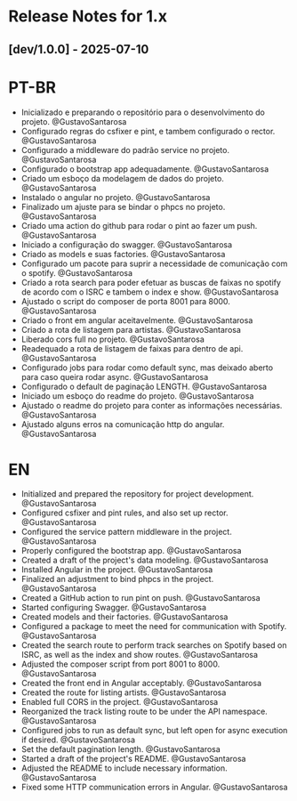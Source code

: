 # Release Notes for 1.x

## [dev/1.0.0] - 2025-07-10

# PT-BR

- Inicializado e preparando o repositório para o desenvolvimento do projeto. @GustavoSantarosa
- Configurado regras do csfixer e pint, e tambem configurado o rector. @GustavoSantarosa
- Configurado a middleware do padrão service no projeto. @GustavoSantarosa
- Configurado o bootstrap app adequadamente. @GustavoSantarosa
- Criado um esboço da modelagem de dados do projeto. @GustavoSantarosa
- Instalado o angular no projeto. @GustavoSantarosa
- Finalizado um ajuste para se bindar o phpcs no projeto. @GustavoSantarosa
- Criado uma action do github para rodar o pint ao fazer um push. @GustavoSantarosa
- Iniciado a configuração do swagger. @GustavoSantarosa
- Criado as models e suas factories. @GustavoSantarosa
- Configurado um pacote para suprir a necessidade de comunicação com o spotify. @GustavoSantarosa
- Criado a rota search para poder efetuar as buscas de faixas no spotify de acordo com o ISRC e tambem o index e show. @GustavoSantarosa
- Ajustado o script do composer de porta 8001 para 8000. @GustavoSantarosa
- Criado o front em angular aceitavelmente. @GustavoSantarosa
- Criado a rota de listagem para artistas. @GustavoSantarosa
- Liberado cors full no projeto. @GustavoSantarosa
- Readequado a rota de listagem de faixas para dentro de api. @GustavoSantarosa
- Configurado jobs para rodar como default sync, mas deixado aberto para caso queira rodar async. @GustavoSantarosa
- Configurado o default de paginação LENGTH. @GustavoSantarosa
- Iniciado um esboço do readme do projeto. @GustavoSantarosa
- Ajustado o readme do projeto para conter as informações necessárias. @GustavoSantarosa
- Ajustado alguns erros na comunicação http do angular. @GustavoSantarosa

# EN

- Initialized and prepared the repository for project development. @GustavoSantarosa
- Configured csfixer and pint rules, and also set up rector. @GustavoSantarosa
- Configured the service pattern middleware in the project. @GustavoSantarosa
- Properly configured the bootstrap app. @GustavoSantarosa
- Created a draft of the project's data modeling. @GustavoSantarosa
- Installed Angular in the project. @GustavoSantarosa
- Finalized an adjustment to bind phpcs in the project. @GustavoSantarosa
- Created a GitHub action to run pint on push. @GustavoSantarosa
- Started configuring Swagger. @GustavoSantarosa
- Created models and their factories. @GustavoSantarosa
- Configured a package to meet the need for communication with Spotify. @GustavoSantarosa
- Created the search route to perform track searches on Spotify based on ISRC, as well as the index and show routes. @GustavoSantarosa
- Adjusted the composer script from port 8001 to 8000. @GustavoSantarosa
- Created the front end in Angular acceptably. @GustavoSantarosa
- Created the route for listing artists. @GustavoSantarosa
- Enabled full CORS in the project. @GustavoSantarosa
- Reorganized the track listing route to be under the API namespace. @GustavoSantarosa
- Configured jobs to run as default sync, but left open for async execution if desired. @GustavoSantarosa
- Set the default pagination length. @GustavoSantarosa
- Started a draft of the project's README. @GustavoSantarosa
- Adjusted the README to include necessary information. @GustavoSantarosa
- Fixed some HTTP communication errors in Angular. @GustavoSantarosa